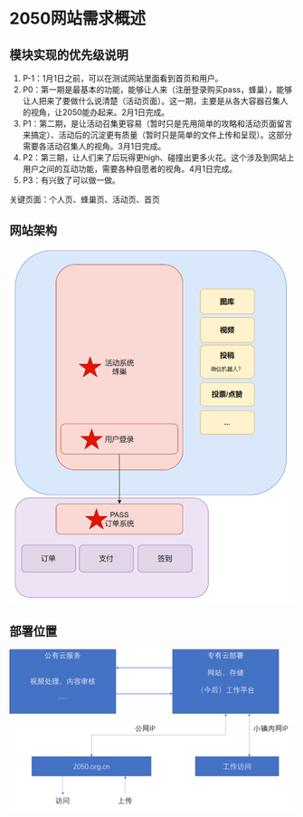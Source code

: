 # 2050网站需求概述

## 模块实现的优先级说明

1. P-1：1月1日之前，可以在测试网站里面看到首页和用户。
1. P0：第一期是最基本的功能，能够让人来（注册登录购买pass，蜂巢），能够让人把来了要做什么说清楚（活动页面）。这一期，主要是从各大容器召集人的视角，让2050能办起来。2月1日完成。
1. P1：第二期，是让活动召集更容易（暂时只是先用简单的攻略和活动页面留言来搞定）、活动后的沉淀更有质量（暂时只是简单的文件上传和呈现）。这部分需要各活动召集人的视角。3月1日完成。
1. P2：第三期，让人们来了后玩得更high、碰撞出更多火花。这个涉及到网站上用户之间的互动功能，需要各种自愿者的视角。4月1日完成。
1. P3：有兴致了可以做一做。

关键页面：个人页、蜂巢页、活动页、首页

## 网站架构

![](1/Snipaste_2022-01-11_09-57-21.png)

## 部署位置

![](1/deploy.png)